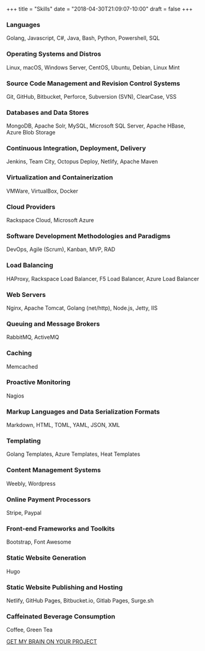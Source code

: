 +++
title = "Skills"
date = "2018-04-30T21:09:07-10:00"
draft = false
+++

### Languages
Golang, Javascript, C#, Java, Bash, Python, Powershell, SQL
<p class="mb-5"></p>

### Operating Systems and Distros
Linux, macOS, Windows Server, CentOS, Ubuntu, Debian, Linux Mint  
<p class="mb-5"></p>

### Source Code Management and Revision Control Systems
Git, GitHub, Bitbucket, Perforce, Subversion (SVN), ClearCase, VSS
<p class="mb-5"></p>

### Databases and Data Stores
MongoDB, Apache Solr, MySQL, Microsoft SQL Server, Apache HBase, Azure Blob Storage
<p class="mb-5"></p>

### Continuous Integration, Deployment, Delivery
Jenkins, Team City, Octopus Deploy, Netlify, Apache Maven
<p class="mb-5"></p>

### Virtualization and Containerization
VMWare, VirtualBox, Docker
<p class="mb-5"></p>

### Cloud Providers
Rackspace Cloud, Microsoft Azure
<p class="mb-5"></p>

### Software Development Methodologies and Paradigms
DevOps, Agile (Scrum), Kanban, MVP, RAD
<p class="mb-5"></p>

### Load Balancing
HAProxy, Rackspace Load Balancer, F5 Load Balancer, Azure Load Balancer
<p class="mb-5"></p>

### Web Servers
Nginx, Apache Tomcat, Golang (net/http), Node.js, Jetty, IIS
<p class="mb-5"></p>

### Queuing and Message Brokers
RabbitMQ, ActiveMQ
<p class="mb-5"></p>

### Caching
Memcached
<p class="mb-5"></p>

### Proactive Monitoring
Nagios
<p class="mb-5"></p>

### Markup Languages and Data Serialization Formats
Markdown, HTML, TOML, YAML, JSON, XML
<p class="mb-5"></p>

### Templating
Golang Templates, Azure Templates, Heat Templates
<p class="mb-5"></p>

### Content Management Systems
Weebly, Wordpress
<p class="mb-5"></p>

### Online Payment Processors
Stripe, Paypal
<p class="mb-5"></p>

### Front-end Frameworks and Toolkits
Bootstrap, Font Awesome
<p class="mb-5"></p>

### Static Website Generation
Hugo
<p class="mb-5"></p>

### Static Website Publishing and Hosting
Netlify, GitHub Pages, Bitbucket.io, Gitlab Pages, Surge.sh
<p class="mb-5"></p>

### Caffeinated Beverage Consumption
Coffee, Green Tea
<p class="mb-5"></p>

<div class="text-center">
  <a href="/contact/" class="btn text-center btn-lg mt-2 mb-5 bg-primary">GET MY BRAIN ON YOUR PROJECT</a>
</div>
